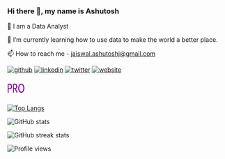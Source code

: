 ### Hi there 👋, my name is Ashutosh

👀 I am a Data Analyst

🌱 I’m currently learning how to use data to make the world a better place.

📫 How to reach me - jaiswal.ashutoshj@gmail.com


[<img src='https://cdn.jsdelivr.net/npm/simple-icons@3.0.1/icons/github.svg' alt='github' height='40'>](https://github.com/jaiswal-ashutosh)  [<img src='https://cdn.jsdelivr.net/npm/simple-icons@3.0.1/icons/linkedin.svg' alt='linkedin' height='40'>](https://www.linkedin.com/in/ashutoshjaiswal-aj/)  [<img src='https://cdn.jsdelivr.net/npm/simple-icons@3.0.1/icons/twitter.svg' alt='twitter' height='40'>](https://twitter.com/@ashutosh_jswl)  [<img src='https://cdn.jsdelivr.net/npm/simple-icons@3.0.1/icons/icloud.svg' alt='website' height='40'>](https://jaiswal-ashutosh.github.io/ashutosh.github.io/)  

<a href='https://github.com/pricing'><img src='https://raw.githubusercontent.com/acervenky/animated-github-badges/master/assets/pro.gif' width='40' height='40'></a> 

[![Top Langs](https://github-readme-stats.vercel.app/api/top-langs/?username=jaiswal-ashutosh)](https://github.com/anuraghazra/github-readme-stats)

![GitHub stats](https://github-readme-stats.vercel.app/api?username=jaiswal-ashutosh&show_icons=true)  

![GitHub streak stats](https://streak-stats.demolab.com/?user=jaiswal-ashutosh)  

![Profile views](https://gpvc.arturio.dev/jaiswal-ashutosh)  
